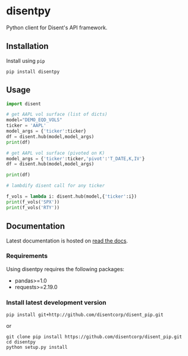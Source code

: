 # disentpy

Python client for Disent's API framework.

## Installation

Install using `pip`

```shell
pip install disentpy
```

## Usage

```python
import disent

# get AAPL vol surface (list of dicts)
model="DEMO_EQD_VOLS"
ticker = 'AAPL'
model_args = {'ticker':ticker}
df = disent.hub(model,model_args)
print(df)

# get AAPL vol surface (pivoted on K)
model_args = {'ticker':ticker,'pivot':'T_DATE,K,IV'}
df = disent.hub(model,model_args)

print(df)

# lambdify disent call for any ticker

f_vols = lambda i: disent.hub(model,{'ticker':i})
print(f_vols('SPX'))
print(f_vols('RTY'))

```

## Documentation

Latest documentation is hosted on [read the docs](https://disentpy.readthedocs.io/en/latest/).

### Requirements

Using disentpy requires the following packages:

- pandas>=1.0
- requests>=2.19.0

### Install latest development version

```shell
pip install git+http://github.com/disentcorp/disent_pip.git
```

or

```shell
git clone pip install https://github.com/disentcorp/disent_pip.git
cd disentpy
python setup.py install
```
